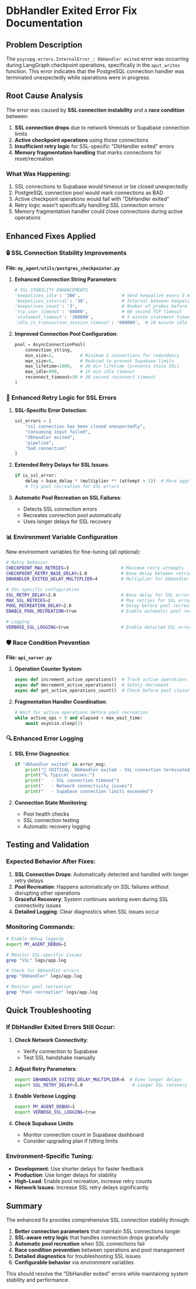 # DbHandler Exited Error Fix Documentation

## Problem Description

The `psycopg.errors.InternalError_: DbHandler exited` error was occurring during LangGraph checkpoint operations, specifically in the `aput_writes` function. This error indicates that the PostgreSQL connection handler was terminated unexpectedly while operations were in progress.

## Root Cause Analysis

The error was caused by **SSL connection instability** and a **race condition** between:

1. **SSL connection drops** due to network timeouts or Supabase connection limits
2. **Active checkpoint operations** using those connections  
3. **Insufficient retry logic** for SSL-specific "DbHandler exited" errors
4. **Memory fragmentation handling** that marks connections for reset/recreation

### What Was Happening:

1. SSL connections to Supabase would timeout or be closed unexpectedly
2. PostgreSQL connection pool would mark connections as BAD
3. Active checkpoint operations would fail with "DbHandler exited"
4. Retry logic wasn't specifically handling SSL connection errors
5. Memory fragmentation handler could close connections during active operations

## Enhanced Fixes Applied

### 🔒 **SSL Connection Stability Improvements**

**File: `my_agent/utils/postgres_checkpointer.py`**

1. **Enhanced Connection String Parameters**:
   ```python
   # SSL STABILITY ENHANCEMENTS
   'keepalives_idle': '300',                # Send keepalive every 5 minutes
   'keepalives_interval': '30',             # Interval between keepalive probes
   'keepalives_count': '3',                 # Number of probes before giving up
   'tcp_user_timeout': '60000',             # 60 second TCP timeout
   'statement_timeout': '300000',           # 5 minute statement timeout
   'idle_in_transaction_session_timeout': '600000',  # 10 minute idle timeout
   ```

2. **Improved Connection Pool Configuration**:
   ```python
   pool = AsyncConnectionPool(
       connection_string, 
       min_size=2,          # Minimum 2 connections for redundancy
       max_size=8,          # Reduced to prevent Supabase limits
       max_lifetime=1800,   # 30 min lifetime (prevents stale SSL)
       max_idle=900,        # 15 min idle timeout
       reconnect_timeout=30 # 30 second reconnect timeout
   )
   ```

### 🔄 **Enhanced Retry Logic for SSL Errors**

1. **SSL-Specific Error Detection**:
   ```python
   ssl_errors = [
       "ssl connection has been closed unexpectedly",
       "consuming input failed",
       "dbhandler exited",
       "pipeline",
       "bad connection"
   ]
   ```

2. **Extended Retry Delays for SSL Issues**:
   ```python
   if is_ssl_error:
       delay = base_delay * (multiplier ** (attempt + 1))  # More aggressive backoff
       # Try pool recreation for SSL errors
   ```

3. **Automatic Pool Recreation on SSL Failures**:
   - Detects SSL connection errors
   - Recreates connection pool automatically
   - Uses longer delays for SSL recovery

### 📊 **Environment Variable Configuration**

New environment variables for fine-tuning (all optional):

```bash
# Retry behavior
CHECKPOINT_MAX_RETRIES=3                    # Maximum retry attempts
CHECKPOINT_RETRY_BASE_DELAY=1.0             # Base delay between retries
DBHANDLER_EXITED_DELAY_MULTIPLIER=4         # Multiplier for DbHandler errors

# SSL-specific configuration  
SSL_RETRY_DELAY=3.0                         # Base delay for SSL errors
MAX_SSL_RETRIES=2                           # Max retries for SSL errors
POOL_RECREATION_DELAY=2.0                   # Delay before pool recreation
ENABLE_POOL_RECREATION=true                 # Enable automatic pool recreation

# Logging
VERBOSE_SSL_LOGGING=true                    # Enable detailed SSL error logging
```

### 🛡️ **Race Condition Prevention**

**File: `api_server.py`**

1. **Operation Counter System**:
   ```python
   async def increment_active_operations()  # Track active operations
   async def decrement_active_operations()  # Safely decrement
   async def get_active_operations_count()  # Check before pool closure
   ```

2. **Fragmentation Handler Coordination**:
   ```python
   # Wait for active operations before pool recreation
   while active_ops > 0 and elapsed < max_wait_time:
       await asyncio.sleep(1)
   ```

### 🔍 **Enhanced Error Logging**

1. **SSL Error Diagnostics**:
   ```python
   if "dbhandler exited" in error_msg:
       print("🚨 CRITICAL: DbHandler exited - SSL connection terminated")
       print("🔍 Typical causes:")
       print("   - SSL connection timeout")
       print("   - Network connectivity issues")
       print("   - Supabase connection limits exceeded")
   ```

2. **Connection State Monitoring**:
   - Pool health checks
   - SSL connection testing
   - Automatic recovery logging

## Testing and Validation

### Expected Behavior After Fixes:

1. **SSL Connection Drops**: Automatically detected and handled with longer retry delays
2. **Pool Recreation**: Happens automatically on SSL failures without disrupting other operations
3. **Graceful Recovery**: System continues working even during SSL connectivity issues
4. **Detailed Logging**: Clear diagnostics when SSL issues occur

### Monitoring Commands:

```bash
# Enable debug logging
export MY_AGENT_DEBUG=1

# Monitor SSL-specific issues
grep "SSL" logs/app.log

# Check for DbHandler errors
grep "DbHandler" logs/app.log

# Monitor pool recreation
grep "Pool recreation" logs/app.log
```

## Quick Troubleshooting

### If DbHandler Exited Errors Still Occur:

1. **Check Network Connectivity**:
   - Verify connection to Supabase
   - Test SSL handshake manually

2. **Adjust Retry Parameters**:
   ```bash
   export DBHANDLER_EXITED_DELAY_MULTIPLIER=6  # Even longer delays
   export SSL_RETRY_DELAY=5.0                   # Longer SSL recovery
   ```

3. **Enable Verbose Logging**:
   ```bash
   export MY_AGENT_DEBUG=1
   export VERBOSE_SSL_LOGGING=true
   ```

4. **Check Supabase Limits**:
   - Monitor connection count in Supabase dashboard
   - Consider upgrading plan if hitting limits

### Environment-Specific Tuning:

- **Development**: Use shorter delays for faster feedback
- **Production**: Use longer delays for stability
- **High-Load**: Enable pool recreation, increase retry counts
- **Network Issues**: Increase SSL retry delays significantly

## Summary

The enhanced fix provides comprehensive SSL connection stability through:

1. **Better connection parameters** that maintain SSL connections longer
2. **SSL-aware retry logic** that handles connection drops gracefully  
3. **Automatic pool recreation** when SSL connections fail
4. **Race condition prevention** between operations and pool management
5. **Detailed diagnostics** for troubleshooting SSL issues
6. **Configurable behavior** via environment variables

This should resolve the "DbHandler exited" errors while maintaining system stability and performance. 